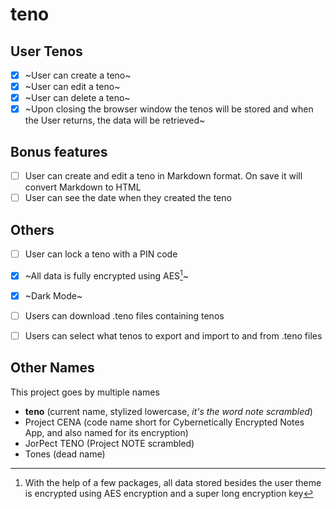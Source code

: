 # teno

## User Tenos

-   [x] ~User can create a teno~
-   [x] ~User can edit a teno~
-   [x] ~User can delete a teno~
-   [x] ~Upon closing the browser window the tenos will be stored and when the User returns, the data will be retrieved~

## Bonus features

-   [ ] User can create and edit a teno in Markdown format. On save it will convert Markdown to HTML
-   [ ] User can see the date when they created the teno

## Others
-   [ ] User can lock a teno with a PIN code
-   [x] ~All data is fully encrypted using AES[^1]~
-   [x] ~Dark Mode~
-   [ ] Users can download .teno files containing tenos
-   [ ] Users can select what tenos to export and import to and from .teno files


## Other Names
This project goes by multiple names
- **teno** (current name, stylized lowercase, *it's the word note scrambled*)
- Project CENA (code name short for Cybernetically Encrypted Notes App, and also named for its encryption)
- JorPect TENO (Project NOTE scrambled)
- Tones (dead name)

[^1]: With the help of a few packages, all data stored besides the user theme is encrypted using AES encryption and a super long encryption key